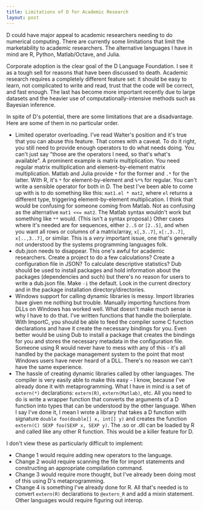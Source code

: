 ```yaml
---
title: Limitations of D for Academic Research
layout: post
---
```

D could have major appeal to academic researchers needing to do numerical computing. There are currently some limitations that limit the marketability to academic researchers. The alternative languages I have in mind are R, Python, Matlab/Octave, and Julia.

Corporate adoption is the clear goal of the D Language Foundation. I see it as a tough sell for reasons that have been discussed to death. Academic research requires a completely different feature set: it should be easy to learn, not complicated to write and read, trust that the code will be correct, and fast enough. The last has become more important recently due to large datasets and the heavier use of computationally-intensive methods such as Bayesian inference.

In spite of D's potential, there are some limitations that are a disadvantage. Here are some of them in no particular order.

- Limited operator overloading. I've read Walter's position and it's true that you can abuse this feature. That comes with a caveat. To do it right, you still need to provide enough operators to do what needs doing. You can't just say "those are the operators I need, so that's what's available". A prominent example is matrix multiplication. You need regular matrix multiplication and element-by-element matrix multiplication. Matlab and Julia provide `*` for the former and `.*` for the latter. With R, it's `*` for element-by-element and `%*%` for regular. You can't write a sensible operator for both in D. The best I've been able to come up with is to do something like this: `mat1.el * mat2`, where `el` returns a different type, triggering element-by-element multiplication. I think that would be confusing for someone coming from Matlab. Not as confusing as the alternative `mat1 <<= mat2`. The Matlab syntax wouldn't work but something like `**` would. (This isn't a syntax proposal.) Other cases where it's needed are for sequences, either `2..5` or `[2..5]`, and when you want all rows or columns of a matrix/array, `x[,3..7]`, `x[:,3..7]`, `x[..,3..7]`, or similar. This is a *very* important issue, one that's generally not understood by the systems programming languages folk.
- dub.json needs to disappear. This one's awful for academic researchers. Create a project to do a few calculations? Create a configuration file in JSON? To calculate descriptive statistics? Dub should be used to install packages and hold information about the packages (dependencies and such) but there's no reason for users to write a dub.json file. Make `-i` the default. Look in the current directory and in the package installation directory/directories.
- Windows support for calling dynamic libraries is messy. Import libraries have given me nothing but trouble. Manually importing functions from DLLs on Windows has worked well. What doesn't make much sense is why I have to do that. I've written functions that handle the boilerplate. With ImportC, you should be able to feed the compiler some C function declarations and have it create the necessary bindings for you. Even better would be using Dub to install a package that creates the bindings for you and stores the necessary metadata in the configuration file. Someone using R would never have to mess with any of this - it's all handled by the package management system to the point that most Windows users have never heard of a DLL. There's no reason we can't have the same experience.
- The hassle of creating dynamic libraries called by other languages. The compiler is very easily able to make this easy - I know, because I've already done it with metaprogramming. What I have in mind is a set of `extern(*)` declarations: `extern(R)`, `extern(Matlab)`, etc. All you need to do is write a wrapper function that converts the arguments of a D function into types that can be understood by the other language. When I say I've done it, I mean I wrote a library that takes a D function with signature `double foo(double[] x, int[] y)` and creates the function `extern(C) SEXP foo(SEXP x, SEXP y)`. The .so or .dll can be loaded by R and called like any other R function. This would be a killer feature for D.

I don't view these as particularly difficult to implement:

- Change 1 would require adding new operators to the language.
- Change 2 would require scanning the file for import statements and constructing an appropriate compilation command.
- Change 3 would require more thought, but I've already been doing most of this using D's metaprogramming.
- Change 4 is something I've already done for R. All that's needed is to convert `extern(R)` declarations to `@extern_R` and add a mixin statement. Other languages would require figuring out interop.